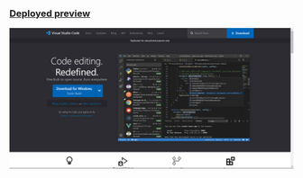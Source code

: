 ### [Deployed preview](https://bucolic-paletas-209dab.netlify.app/)

![Website preview](./Screenshot%202023-03-04%20072617.png)
